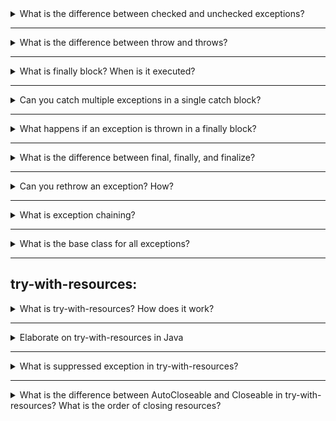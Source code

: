 <details>
<summary>What is the difference between checked and unchecked exceptions?</summary>

- <strong>Checked exceptions:</strong> Must be declared in method signature or handled with try-catch. Subclasses of <code>Exception</code> (except <code>RuntimeException</code>).
- <strong>Unchecked exceptions:</strong> Subclasses of <code>RuntimeException</code>. Not required to be declared or caught.

</details>

---


<details>
<summary>What is the difference between throw and throws?</summary>

- <code>throw</code>: Used to explicitly throw an exception in code.
- <code>throws</code>: Used in method signature to declare possible exceptions.

</details>

---
<details>
<summary>What is finally block? When is it executed?</summary>

The <code>finally</code> block always executes after try-catch, regardless of whether an exception was thrown or caught, except when JVM exits or thread is killed.

</details>

---
<details>
<summary>Can you catch multiple exceptions in a single catch block?</summary>

Yes, using multi-catch: <code>catch (IOException | SQLException e)</code>

</details>

---
<details>
<summary>What happens if an exception is thrown in a finally block?</summary>

If an exception is thrown in <code>finally</code>, it can suppress any exception thrown in try or catch. Only the exception from finally will propagate.

</details>

---
<details>
<summary>What is the difference between final, finally, and finalize?</summary>

- <code>final</code>: Keyword to mark a variable as constant, a method as non-overridable, or a class as non-inheritable.
- <code>finally</code>: Block that always executes after try-catch.
- <code>finalize()</code>: Method called by garbage collector before object is destroyed (deprecated in Java 9+).

</details>

---

<details>
<summary>Can you rethrow an exception? How?</summary>

Yes, you can rethrow an exception using <code>throw</code> in a catch block. You can also throw a new exception.

</details>

---
<details>
<summary>What is exception chaining?</summary>

Exception chaining is associating one exception with another using the constructor <code>new Exception(String, Throwable)</code> or <code>initCause()</code>.

</details>

---
<details>
<summary>What is the base class for all exceptions?</summary>

<code>Throwable</code> is the superclass for all errors and exceptions in Java.

</details>

---


## try-with-resources:


<details>
<summary>What is try-with-resources? How does it work?</summary>

A try-with-resources statement automatically closes resources (like files, streams) that implement <code>AutoCloseable</code> after the try block, even if an exception occurs.

<strong>Example:</strong>
```java
try (BufferedReader br = new BufferedReader(new FileReader("file.txt"))) {
    String line = br.readLine();
}
```

</details>

---
<details>
<summary>Elaborate on try-with-resources in Java</summary>

<strong>try-with-resources</strong> is a feature introduced in Java 7 to simplify resource management and avoid resource leaks (such as open files, sockets, or database connections).

<strong>Key Points:</strong>
- It is a special form of the try statement that declares one or more resources within parentheses.
- A resource is any object that implements the <code>AutoCloseable</code> interface (e.g., <code>BufferedReader</code>, <code>FileInputStream</code>, <code>Connection</code>).
- Resources declared in the try-with-resources statement are automatically closed at the end of the statement, even if an exception occurs.
- This eliminates the need for a finally block to close resources manually.

<strong>Syntax Example:</strong>
```java
try (BufferedReader br = new BufferedReader(new FileReader("file.txt"))) {
    String line = br.readLine();
    // process the line
} // br.close() is called automatically here
```

<strong>How it works:</strong>
- When the try block finishes (normally or due to an exception), the <code>close()</code> method of each resource is called in reverse order of their creation.
- If both the try block and the <code>close()</code> method throw exceptions, the exception from <code>close()</code> is suppressed and attached to the main exception (accessible via <code>getSuppressed()</code>).

<strong>Multiple Resources Example:</strong>
```java
try (
    FileInputStream fis = new FileInputStream("input.txt");
    FileOutputStream fos = new FileOutputStream("output.txt")
) {
    // Use fis and fos
} // Both fis and fos are closed automatically
```

<strong>Custom Resource Example:</strong>

```java
class MyResource implements AutoCloseable {
    public void close() {
        System.out.println("Resource closed");
    }
}

try (MyResource res = new MyResource()) {
    // use resource
}
```

<strong>Benefits:</strong>
- Reduces boilerplate code for closing resources
- Prevents resource leaks
- Handles exceptions during resource closing

<strong>Summary:</strong> try-with-resources is the recommended way to manage resources in modern Java, ensuring they are always closed properly and safely.

</details>

---
<details>
<summary>What is suppressed exception in try-with-resources?</summary>

If both the try block and resource's <code>close()</code> throw exceptions, the exception from <code>close()</code> is suppressed and attached to the primary exception (accessible via <code>getSuppressed()</code>).

</details>

---


<details>
<summary>What is the difference between AutoCloseable and Closeable in try-with-resources? What is the order of closing resources?</summary>

<strong>AutoCloseable vs Closeable:</strong>
- <code>AutoCloseable</code> is the parent interface introduced in Java 7. It defines a single method: <code>void close() throws Exception</code>.
- <code>Closeable</code> is a sub-interface (from Java 5, in <code>java.io</code>) that extends <code>AutoCloseable</code> and narrows the <code>close()</code> method to <code>void close() throws IOException</code>.
- All <code>Closeable</code> resources (like streams, readers, writers) can be used in try-with-resources. <code>AutoCloseable</code> is more general and can be implemented by any class.
- In practice, use <code>Closeable</code> for I/O resources, and <code>AutoCloseable</code> for other types of resources.

<strong>Order of Closing Resources:</strong>
- Resources declared in the try-with-resources statement are closed in <strong>reverse order</strong> of their creation.
- The last resource declared is closed first, then the previous one, and so on.

<strong>Example:</strong>

```java
class ResourceA implements AutoCloseable {
    public void close() {
        System.out.println("Closing ResourceA");
    }
}
class ResourceB implements Closeable {
    public void close() {
        System.out.println("Closing ResourceB");
    }
}

try (ResourceA a = new ResourceA(); ResourceB b = new ResourceB()) {
    System.out.println("Inside try block");
}
// Output:
// Inside try block
// Closing ResourceB
// Closing ResourceA
```

<strong>Summary:</strong>
- <code>Closeable</code> is for I/O resources and throws IOException; <code>AutoCloseable</code> is more general and throws Exception.
- Resources are closed in reverse order of their declaration in the try-with-resources statement.

</details>